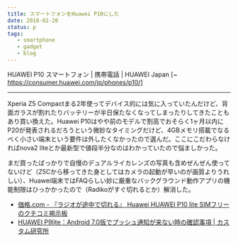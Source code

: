 ```yaml
---
title: スマートフォンをHuawei P10にした
date: 2018-02-20
status: p
tags:
   - smartphone
   - gadget
   - blog
---
```


HUAWEI P10 スマートフォン | 携帯電話 | HUAWEI Japan [~ https://consumer.huawei.com/jp/phones/p10/]

---

Xperia Z5 Compactまる2年使ってデバイス的には気に入っていたんだけど、背面ガラスが割れたりバッテリーが半日保たなくなってしまったりしてきたこともあり買い換えた。Huawei P10はやや前のモデルで割高でおそらく1ヶ月以内にP20が発表されるだろうという微妙なタイミングだけど、4GBメモリ搭載でなるべく小さい端末という要件は外したくなかったので選んだ。ここにこだわらなければnova2 liteとか最新型で値段半分なのはわかっていたので悩ましかった。

まだ買ったばっかりで自慢のデュアルライカレンズの写真も含めぜんぜん使ってないけど（Z5Cから移ってきた身としてはカメラの起動が早いのが画質よりうれしい）、Huawei端末ではFAQらしい妙に厳重なバックグラウンド動作アプリの機能制限はひっかかったので（Radikoがすぐ切れるとか）解消した。

- [価格\.com \- 『ラジオが途中で切れる』 Huawei HUAWEI P10 lite SIMフリー のクチコミ掲示板](http://bbs.kakaku.com/bbs/J0000024835/SortID=21226514/)
- [HUAWEI P9lite：Android 7\.0版でプッシュ通知が来ない時の確認事項 \| カスタム研究所](http://clab.tokyo/archives/2618)

